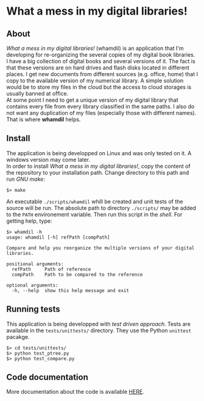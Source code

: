 # What a mess in my digital libraries!


## About
*What a mess in my digital libraries!* (whamdil) is an application that I'm developing for re-organizing the several copies of my digital book libraries.  
I have a big collection of digital books and several versions of it. The fact is that these versions are on hard drives and flash disks located in different places. I get new documents from different sources (e.g. office, home) that I copy to the available version of my numerical library. A simple solution would be to store my files in the cloud but the access to cloud storages is usually banned at office.  
At some point I need to get a unique version of my digital library that contains every file from every library classified in the same paths. I also do not want any duplication of my files (especially those with different names). That is where **whamdil** helps.

## Install
The application is being developped on Linux and was only tested on it. A windows version may come later.  
In order to install *What a mess in my digital libraries!*, copy the content of the repository to your installation path. Change directory to this path and run *GNU make*:
```
$> make
```
An executable `./scripts/whamdil` whill be created and unit tests of the source will be run. The absolute path to directory `./scripts/` may be added to the `PATH` environement variable. Then run this script in the *shell*. For getting help, type:
```
$> whamdil -h
usage: whamdil [-h] refPath [compPath]

Compare and help you reorganize the multiple versions of your digital
libraries.

positional arguments:
  refPath     Path of reference
  compPath    Path to be compared to the reference

optional arguments:
  -h, --help  show this help message and exit
```

## Running tests
This application is being developped with *test driven approach*. Tests are available in the `tests/unittests/` directory. They use the Python `unittest` pacakge.
```
$> cd tests/unittests/
$> python test_ptree.py
$> python test_compare.py
```

## Code documentation

More documentation about the code is available [HERE](./docs/_build/html/index.html).
